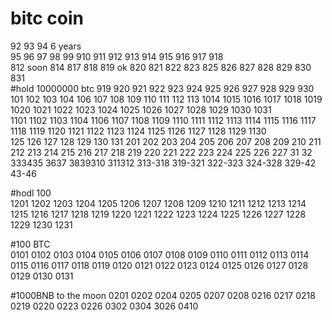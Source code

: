 # bitc coin  
92  93  94 6 years  
95  96  97 98  99 910  911   912  913  914  915  916  917  918    
812 soon 814 817 818 819 ok 820 821 822 823 825 826 827 828 829 830 831    
#hold 10000000 btc  919  920  921  922  923  924  925  926  927  928  929  930 
101  102  103  104  106  107  108  109  110  111  112  113  1014  1015  1016  1017  1018    1019  1020   1021  1022  1023  1024  1025  1026  1027  1028  1029  1030  1031  
1101  1102  1103  1104  1106  1107  1108  1109  1110  1111  1112  1113  1114  1115   1116  1117  1118  1119  1120  1121  1122   1123   1124  1125  1126  1127  1128  1129 1130  
125 126 127 128 129 130 131
201 202 203 204 205 206 207 208 209 210 211 212 213 214 215 216 217 218 219 220 221 222 223 224 225 226 227 
31 32 333435 3637 3839310 311312 313-318 319-321 322-323 324-328 329-42 43-46 

#hodl 100  
1201  1202  1203  1204  1205  1206  1207  1208  1209  1210  1211  1212  1213  1214  1215  1216  1217  1218  1219  1220  1221  1222  1223  1224  1225 1226  1227 1228 1229 1230 1231    

#100 BTC  
0101 0102 0103 0104 0105 0106 0107 0108 0109 0110 0111 0112 0113 0114 0115 0116 0117 0118 0119 0120 0121 0122 0123 0124 0125 0126 0127 0128 0129 0130 0131 

#1000BNB to the moon
0201 0202 0204 0205 0207 0208 0216 0217 0218  0219 0220 0223 0226 0302 0304 3026 
0410  
